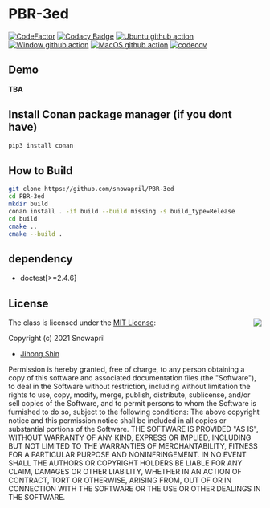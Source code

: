 # PBR-3ed

[![CodeFactor](https://www.codefactor.io/repository/github/snowapril/PBR-3ed/badge)](https://www.codefactor.io/repository/github/snowapril/PBR-3ed)
[![Codacy Badge](https://app.codacy.com/project/badge/Grade/0a9769e2c95d4efba8c26196b882ad27)](https://www.codacy.com/gh/Snowapril/PBR-3ed/dashboard?utm_source=github.com&amp;utm_medium=referral&amp;utm_content=Snowapril/PBR-3ed&amp;utm_campaign=Badge_Grade)
[![Ubuntu github action](https://github.com/Snowapril/PBR-3ed/actions/workflows/ubuntu.yml/badge.svg?branch=main)](https://github.com/snowapril/PBR-3ed/actions)
[![Window github action](https://github.com/Snowapril/PBR-3ed/actions/workflows/window.yml/badge.svg?branch=main)](https://github.com/snowapril/PBR-3ed/actions)
[![MacOS github action](https://github.com/Snowapril/PBR-3ed/actions/workflows/macos.yml/badge.svg?branch=main)](https://github.com/snowapril/PBR-3ed/actions)
[![codecov](https://codecov.io/gh/Snowapril/PBR-3ed/branch/main/graph/badge.svg?token=DFVF4SSGJV)](https://codecov.io/gh/Snowapril/PBR-3ed)

## Demo
**TBA**

## Install Conan package manager (if you dont have)
```bash
pip3 install conan
```

## How to Build
```bash
git clone https://github.com/snowapril/PBR-3ed
cd PBR-3ed
mkdir build
conan install . -if build --build missing -s build_type=Release
cd build
cmake ..
cmake --build .
```

## dependency
*   doctest[>=2.4.6]

## License
<img align="right" src="http://opensource.org/trademarks/opensource/OSI-Approved-License-100x137.png">

The class is licensed under the [MIT License](http://opensource.org/licenses/MIT):

Copyright (c) 2021 Snowapril
*   [Jihong Shin](https://github.com/Snowapril)

Permission is hereby granted, free of charge, to any person obtaining a copy of this software and associated documentation files (the "Software"), to deal in the Software without restriction, including without limitation the rights to use, copy, modify, merge, publish, distribute, sublicense, and/or sell copies of the Software, and to permit persons to whom the Software is furnished to do so, subject to the following conditions:
The above copyright notice and this permission notice shall be included in all copies or substantial portions of the Software.
THE SOFTWARE IS PROVIDED "AS IS", WITHOUT WARRANTY OF ANY KIND, EXPRESS OR IMPLIED, INCLUDING BUT NOT LIMITED TO THE WARRANTIES OF MERCHANTABILITY, FITNESS FOR A PARTICULAR PURPOSE AND NONINFRINGEMENT. IN NO EVENT SHALL THE AUTHORS OR COPYRIGHT HOLDERS BE LIABLE FOR ANY CLAIM, DAMAGES OR OTHER LIABILITY, WHETHER IN AN ACTION OF CONTRACT, TORT OR OTHERWISE, ARISING FROM, OUT OF OR IN CONNECTION WITH THE SOFTWARE OR THE USE OR OTHER DEALINGS IN THE SOFTWARE.
